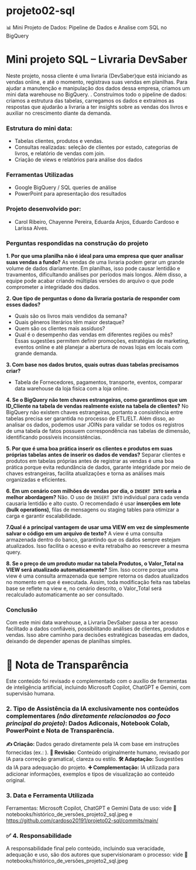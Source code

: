 # projeto02-sql
📊 Mini Projeto de Dados: Pipeline de Dados  e Analise com SQL no BigQuery 
# Mini projeto SQL – Livraria DevSaber
Neste projeto, nossa cliente é uma livraria (DevSaber)que está iniciando as vendas online, e até o momento, registrava suas vendas em planilhas. Para ajudar a manutenção e manipulação dos dados dessa empresa, criamos um mini data warehouse no BigQuery. .
Construímos todo o pipeline de dados: criamos a estrutura das tabelas, carregamos os dados e extraímos as respostas que ajudarão a livraria a ter insights sobre as vendas dos livros e auxiliar no crescimento diante da demanda.

### Estrutura do mini data:
- Tabelas clientes, produtos e vendas.
- Consultas realizadas: seleção de clientes por estado, categorias de livros, e relatório de vendas com join.
- Criação de views e relatórios para análise dos dados

### Ferramentas Utilizadas
- Google BigQuery / SQL queries de análise
- PowerPoint para apresentação dos resultados

### Projeto desenvolvido por:
- Carol Ribeiro, Chayenne Pereira, Eduarda Anjos, Eduardo Cardoso e Larissa Alves.

### Perguntas respondidas na construção do projeto
**1. Por que uma planilha não é ideal para uma empresa que quer analisar suas vendas a fundo?**
As vendas de uma livraria podem gerar um grande volume de dados diariamente. Em planilhas, isso pode causar lentidão e travamentos, dificultando análises por períodos mais longos. Além disso, a equipe pode acabar criando múltiplas versões do arquivo  o que pode  comprometer a integridade dos dados.

**2. Que tipo de perguntas o dono da livraria gostaria de responder com esses dados?**
- Quais são os livros mais vendidos da semana?
- Quais gêneros literários têm maior destaque?
- Quem são os clientes mais assíduos?
- Qual é o desempenho das vendas em diferentes regiões ou mês?  
    Essas sugestões permitem definir promoções, estratégias de marketing, eventos online e até planejar a abertura de novas lojas em locais com grande demanda.
    

**3. Com base nos dados brutos, quais outras duas tabelas precisamos criar?**
- Tabela de Fornecedores, pagamentos, transporte, eventos, comparar data warehouse da loja fisíca com a loja online.
  
**4. Se o BigQuery não tem chaves estrangeiras, como garantimos que um ID_Cliente na tabela de vendas realmente existe na tabela de clientes?**
No BigQuery não existem chaves estrangeiras, portanto a consistência entre tabelas precisa ser garantida no processo de ETL/ELT. Além disso, ao analisar os dados, podemos usar JOINs para validar se todos os registros de uma tabela de fatos possuem correspondência nas tabelas de dimensão, identificando possíveis inconsistências.

**5. Por que é uma boa prática inserir os clientes e produtos em suas próprias tabelas antes de inserir os dados de vendas?**
Separar clientes e produtos em tabelas próprias antes de registrar as vendas é uma boa prática porque evita redundância de dados, garante integridade por meio de chaves estrangeiras, facilita atualizações e torna as análises mais organizadas e eficientes.

**6. Em um cenário com milhões de vendas por dia, o `INSERT INTO` seria a melhor abordagem?**
Não. O uso de `INSERT INTO` individual para cada venda causaria lentidão e alto custo. O recomendado é usar **inserções em lote (bulk operations)**, filas de mensagens ou staging tables para otimizar a carga e garantir escalabilidade.

**7.Qual é a principal vantagem de usar uma VIEW em vez de simplesmente salvar o código em um arquivo de texto?**
A view é uma consulta armazenada dentro do banco, garantindo que os dados sempre estejam atualizados. Isso facilita o acesso e evita retrabalho ao reescrever a mesma query.

**8. Se o preço de um produto mudar na tabela Produtos, o Valor_Total na VIEW será atualizado automaticamente?**
Sim. Isso ocorre porque uma view é uma consulta armazenada que sempre retorna os dados atualizados no momento em que é executada. Assim, toda modificação feita nas tabelas base se reflete na view e, no cenário descrito, o Valor_Total será recalculado automaticamente ao ser consultado.

### Conclusão
Com este mini data warehouse, a Livraria DevSaber passa a ter acesso facilitado a dados confiáveis, possibilitando análises de clientes, produtos e vendas. Isso abre caminho para decisões estratégicas baseadas em dados, deixando de depender apenas de planilhas simples.

# 📢 Nota de Transparência
Este conteúdo foi revisado e complementado com o auxílio de ferramentas de inteligência artificial, incluindo Microsoft Copilot, ChatGPT e Gemini, com supervisão humana.

### 2. Tipo de Assistência da IA exclusivamente nos conteúdos **complementares** *(não diretamente relacionados ao foco principal do projeto)*: Dados Adiconais, Notebook Colab, PowerPoint e Nota de Transparência.
**✍️ Criação:** Dados gerado diretamente pela IA com base em instruções fornecidas (ex.: ).
**🧹 Revisão:** Conteúdo originalmente humano, revisado por IA para correção gramatical, clareza ou estilo.
**🛠️ Adaptação:** Susgestões da IA para adequação do projeto.
**➕ Complementação:** IA utilizada para adicionar informações, exemplos e tipos de visualização ao conteúdo original.

### 3. Data e Ferramenta Utilizada
Ferramentas: Microsoft Copilot, ChatGPT e Gemini
Data de uso: vide  📁 notebooks/histórico_de_versões_projeto2_sql.jpeg 
                    e https://github.com/cardoso20191/projeto02-sql/commits/main/

### **✅ 4. Responsabilidade**
A responsabilidade final pelo conteúdo, incluindo sua veracidade, adequação e uso, são dos autores que supervisionaram o processo: vide 📁 notebooks/histórico_de_versões_projeto2_sql.jpeg

